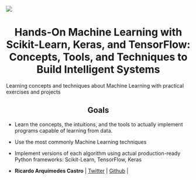 <p align"center">
  <img src="https://www.tensorflow.org/site-assets/images/marketing/resources/edu_books_aurelien_geron.jpg?hl=es-419">
</p>

<h1 align="center"> Hands-On Machine Learning with Scikit-Learn, Keras, and TensorFlow: Concepts, Tools, and Techniques to Build Intelligent Systems </h1>

Learning concepts and techniques about Machine Learning with practical exercises and projects

<h2 align="center"> Goals </h2>

* Learn the concepts, the intuitions, and the tools to actually implement
programs capable of learning from data.
* Use the most commonly Machine Learning techniques
* Implement versions of each algorithm using actual production-ready Python frameworks: Scikit-Learn, TensorFlow, Keras

* **Ricardo Arquímedes Castro** | [Twitter](https://twitter.com/richardcqt) | [Github](https://github.com/RicardoArquimedes) |